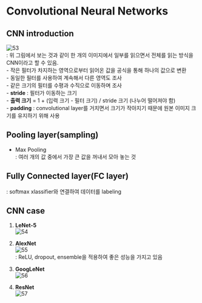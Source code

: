 # Convolutional Neural Networks

## CNN introduction
![53](https://user-images.githubusercontent.com/63536606/90313223-ca6b7980-df45-11ea-846d-99d010171ff6.PNG)<br>
    : 위 그림에서 보는 것과 같이 한 개의 이미지에서 일부를 읽으면서 전체를 읽는 방식을 CNN이라고 할 수 있음.<br>
    - 작은 필터가 차지하는 영역으로부터 읽어온 값을 공식을 통해 하나의 값으로 변환<br>
    - 동일한 필터를 사용하여 계속해서 다른 영역도 조사<br>
    - 같은 크기의 필터를 수평과 수직으로 이동하며 조사<br>
    - **stride** : 필터가 이동하는 크기<br>
    - **출력 크기** = 1 + (입력 크기 - 필터 크기) / stride 크기 (나누어 떨어져야 함)<br>
    - **padding** : convolutional layer를 거치면서 크기가 작아지기 때문에 원본 이미지 크기를 유지하기 위해 사용<br>

## Pooling layer(sampling)
- Max Pooling<br>
    : 여러 개의 값 중에서 가장 큰 값을 꺼내서 모아 놓는 것

## Fully Connected layer(FC layer)
: softmax xlassifier와 연결하여 데이터를 labeling

## CNN case
1. **LeNet-5**<br>
    ![54](https://user-images.githubusercontent.com/63536606/90313493-f7209080-df47-11ea-8509-1a271ef4e626.PNG)

2. **AlexNet**<br>
    ![55](https://user-images.githubusercontent.com/63536606/90313542-5aaabe00-df48-11ea-9df0-407d6b47db26.PNG)<br>
    : ReLU, dropout, ensemble을 적용하여 좋은 성능을 가지고 있음

3. **GoogLeNet**<br>
    ![56](https://user-images.githubusercontent.com/63536606/90313600-c7be5380-df48-11ea-8d06-6c63ee265d76.PNG)<br>
    
4. **ResNet**<br>
    ![57](https://user-images.githubusercontent.com/63536606/90313632-0bb15880-df49-11ea-9546-266d7cb66d5c.PNG)<br>